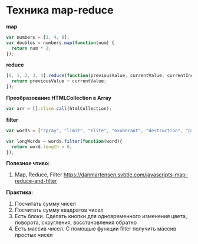# Техника map-reduce

**map**

```js
var numbers = [1, 4, 9];
var doubles = numbers.map(function(num) {
  return num * 2;
});
```

**reduce**

```js
[0, 1, 2, 3, 4].reduce(function(previousValue, currentValue, currentIndex, array) {
  return previousValue + currentValue;
});
```

**Преобразование HTMLCollection в Array**

```js
var arr = [].slice.call(htmlCollection);
```

**filter**

```js
var words = ["spray", "limit", "elite", "exuberant", "destruction", "present"];

var longWords = words.filter(function(word){
  return word.length > 6;
});
```

**Полезное чтиво:**

1. Map, Reduce, Filter https://danmartensen.svbtle.com/javascripts-map-reduce-and-filter

**Практика:**
1.	Посчитать сумму чисел
2.	Посчитать сумму квадратов чисел
3.	Есть блоки. Сделать кнопки для одновременного изменения цвета, поворота, скругления, восстановления обратно
4.	Есть массив чисел. С помощью функции filter получить массив простых чисел

